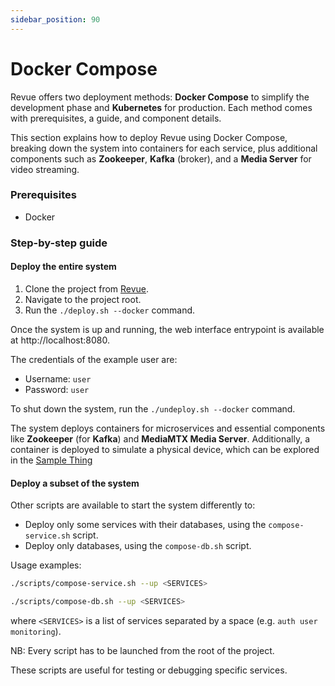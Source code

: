 ```yaml
---
sidebar_position: 90
---
```


# Docker Compose

Revue offers two deployment methods: **Docker Compose** to simplify the development phase and **Kubernetes** for
production.
Each method comes with prerequisites, a guide, and component details.

This section explains how to deploy Revue using Docker Compose,
breaking down the system into containers for each service,
plus additional components such as **Zookeeper**, **Kafka** (broker), and a **Media Server** for video streaming.

### Prerequisites

- Docker

### Step-by-step guide

#### Deploy the entire system

1. Clone the project from [Revue](https://github.com/revue-org/revue).
2. Navigate to the project root.
3. Run the `./deploy.sh --docker` command.

Once the system is up and running, the web interface entrypoint is available at http://localhost:8080.

The credentials of the example user are:

- Username: `user`
- Password: `user`

To shut down the system, run the `./undeploy.sh --docker` command.

The system deploys containers for microservices and essential components like **Zookeeper**
(for **Kafka**) and **MediaMTX Media Server**.
Additionally, a container is deployed to simulate a physical device,
which can be explored in the [Sample Thing](https://github.com/revue-org/revue-sample-thing)

#### Deploy a subset of the system

Other scripts are available to start the system differently to:

- Deploy only some services with their databases, using the `compose-service.sh` script.
- Deploy only databases, using the `compose-db.sh` script.

Usage examples:

```bash 
./scripts/compose-service.sh --up <SERVICES>
```

```bash
./scripts/compose-db.sh --up <SERVICES>
``` 

where `<SERVICES>` is a list of services separated by a space (e.g. `auth user monitoring`).

NB: Every script has to be launched from the root of the project.

These scripts are useful for testing or debugging specific services.
